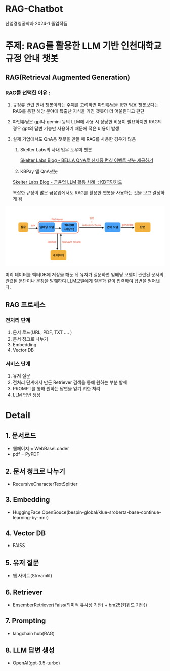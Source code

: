 # RAG-Chatbot
산업경영공학과 2024-1 졸업작품


# 주제: RAG를 활용한 LLM 기반 인천대학교 규정 안내 챗봇

## RAG(Retrieval Augmented Generation)

### RAG를 선택한 이유 :

1. 규정류 관련 안내 챗봇이라는 주제를 고려하면 파인튜닝을 통한 범용 챗봇보다는 RAG를 통한 해당 분야에 특출난 지식을 가진 챗봇이 더 어울린다고 판단
2. 파인튜닝은 gpt나 gemini 등의 LLM에 사용 시 상당한 비용이 필요하지만 RAG의 경우 gpt의 답변 기능만 사용하기 때문에 적은 비용이 발생
3. 실제 기업에서도 QnA용 챗봇을 만들 때 RAG를 사용한 경우가 많음
    1. Skelter Labs의 사내 업무 도우미 챗봇
        
        [Skelter Labs Blog - BELLA QNA로 신제품 런칭 이벤트 챗봇 제공하기](https://www.skelterlabs.com/blog/bella-qna-launching-chatbot)
        
    2. KBPay 앱 QnA챗봇
    
    [Skelter Labs Blog - 금융업 LLM 활용 사례 :: KB국민카드](https://www.skelterlabs.com/blog/llm-usecase)
    
    복잡한 규정이 많은 금융업에서도 RAG를 활용한 챗봇을 사용하는 것을 보고 결정하게 됨
    


![Untitled](/docs/RAG.png)

미리 데이터를 벡터DB에 저장을 해둔 뒤 유저가 질문하면 임베딩 모델이 관련된 문서의 관련된 문단이나 문장을 발췌하여 LLM모델에게 질문과 같이 입력하여 답변을 얻어낸다.

## RAG 프로세스

### 전처리 단계

1. 문서 로드(URL, PDF, TXT …. )
2. 문서 청크로 나누기
3. Embedding
4. Vector DB

### 서비스 단계

1. 유저 질문
2. 전처리 단계에서 만든 Retriever 검색을 통해 원하는 부분 발췌
3. PROMPT를 통해 원하는 답변을 얻기 위한 처리
4. LLM 답변 생성

# Detail

## 1. 문서로드

- 웹페이지 = WebBaseLoader
- pdf = PyPDF

## 2. 문서 청크로 나누기

- RecursiveCharacterTextSplitter

## 3. Embedding

- HuggingFace OpenSouce(bespin-global/klue-sroberta-base-continue-learning-by-mnr)

## 4. Vector DB

- FAISS

## 5. 유저 질문

- 웹 사이트(Streamlit)

## 6. Retriever

- EnsemberRetriever(Faiss(의미적 유사성 기반) + bm25(키워드 기반))

## 7. Prompting

- langchain hub(RAG)

## 8. LLM 답변 생성

- OpenAI(gpt-3.5-turbo)
